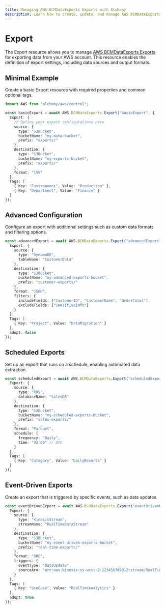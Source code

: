 ```yaml
---
title: Managing AWS BCMDataExports Exports with Alchemy
description: Learn how to create, update, and manage AWS BCMDataExports Exports using Alchemy Cloud Control.
---
```


# Export

The Export resource allows you to manage [AWS BCMDataExports Exports](https://docs.aws.amazon.com/bcmdataexports/latest/userguide/) for exporting data from your AWS account. This resource enables the definition of export settings, including data sources and output formats.

## Minimal Example

Create a basic Export resource with required properties and common optional tags.

```ts
import AWS from "alchemy/aws/control";

const basicExport = await AWS.BCMDataExports.Export("basicExport", {
  Export: {
    // Define your export configurations here
    source: {
      type: "S3Bucket",
      bucketName: "my-data-bucket",
      prefix: "exports/"
    },
    destination: {
      type: "S3Bucket",
      bucketName: "my-exports-bucket",
      prefix: "exports/"
    },
    format: "CSV"
  },
  Tags: [
    { Key: "Environment", Value: "Production" },
    { Key: "Department", Value: "Finance" }
  ]
});
```

## Advanced Configuration

Configure an export with additional settings such as custom data formats and filtering options.

```ts
const advancedExport = await AWS.BCMDataExports.Export("advancedExport", {
  Export: {
    source: {
      type: "DynamoDB",
      tableName: "CustomerData"
    },
    destination: {
      type: "S3Bucket",
      bucketName: "my-advanced-exports-bucket",
      prefix: "customer-exports/"
    },
    format: "JSON",
    filters: {
      includeFields: ["CustomerID", "CustomerName", "OrderTotal"],
      excludeFields: ["SensitiveInfo"]
    }
  },
  Tags: [
    { Key: "Project", Value: "DataMigration" }
  ],
  adopt: false
});
```

## Scheduled Exports

Set up an export that runs on a schedule, enabling automated data extraction.

```ts
const scheduledExport = await AWS.BCMDataExports.Export("scheduledExport", {
  Export: {
    source: {
      type: "RDS",
      databaseName: "SalesDB"
    },
    destination: {
      type: "S3Bucket",
      bucketName: "my-scheduled-exports-bucket",
      prefix: "sales-exports/"
    },
    format: "Parquet",
    schedule: {
      frequency: "Daily",
      time: "02:00" // UTC
    }
  },
  Tags: [
    { Key: "Category", Value: "DailyReports" }
  ]
});
```

## Event-Driven Exports

Create an export that is triggered by specific events, such as data updates.

```ts
const eventDrivenExport = await AWS.BCMDataExports.Export("eventDrivenExport", {
  Export: {
    source: {
      type: "KinesisStream",
      streamName: "RealTimeDataStream"
    },
    destination: {
      type: "S3Bucket",
      bucketName: "my-event-driven-exports-bucket",
      prefix: "real-time-exports/"
    },
    format: "ORC",
    triggers: {
      eventType: "DataUpdate",
      sourceArn: "arn:aws:kinesis:us-west-2:123456789012:stream/RealTimeDataStream"
    }
  },
  Tags: [
    { Key: "UseCase", Value: "RealTimeAnalytics" }
  ],
  adopt: true
});
```